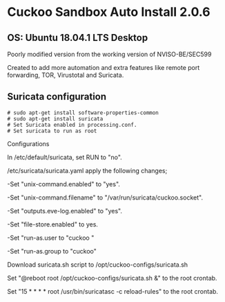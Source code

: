 # Cuckoo Sandbox Auto Install 2.0.6
## OS: Ubuntu 18.04.1 LTS Desktop

Poorly modified version from the working version of NVISO-BE/SEC599

Created to add more automation and extra features like remote port forwarding, TOR, Virustotal and Suricata.





## Suricata configuration
	# sudo apt-get install software-properties-common
	# sudo apt-get install suricata
	# Set Suricata enabled in processing.conf.
	# Set suricata to run as root	
	 
Configurations

In /etc/default/suricata, set RUN to "no". 

/etc/suricata/suricata.yaml apply the following changes;

-Set "unix-command.enabled" to "yes".

-Set "unix-command.filename" to "/var/run/suricata/cuckoo.socket". 

-Set "outputs.eve-log.enabled" to "yes".

-Set "file-store.enabled" to yes. 

-Set "run-as.user to "cuckoo " 

-Set "run-as.group to "cuckoo" 

Download suricata.sh script to /opt/cuckoo-configs/suricata.sh

Set "@reboot root /opt/cuckoo-configs/suricata.sh &" to the root crontab.

Set "15 * * * * root /usr/bin/suricatasc -c reload-rules" to the root crontab.
